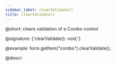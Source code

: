 ```yaml
---
sidebar_label: clearValidate()
title: clearValidate()
---          
```


@short: clears validation of a Combo control

@signature: {'clearValidate(): void;'}

@example:
form.getItem("combo").clearValidate();

@descr:
